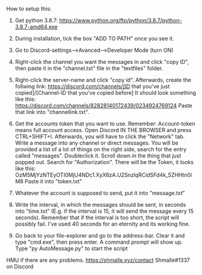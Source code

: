How to setup this:

1. Get python 3.8.7: https://www.python.org/ftp/python/3.8.7/python-3.8.7-amd64.exe

2. During installation, tick the box "ADD TO PATH" once you see it.

3. Go to Discord-settings-->Avanced-->Developer Mode (turn ON)

4. Right-click the channel you want the messages in and click "copy ID", then paste it in the "channel.txt" file in the "textfiles" folder. 

5. Right-click the server-name and click "copy id". Afterwards, create the follwing link: https://discord.com/channels/[ID that you've just copied]/[Channel-ID that you've copied before]
   It should look something like this: https://discord.com/channels/82828140172439/0234924769124
   Paste that link into "channellink.txt".

6. Get the accounts token that you want to use. Remember: Account-token means full account access. 
   Open Discord IN THE BROWSER and press CTRL+SHIFT+I.
   Afterwards, you will have to click the "Network" tab. 
   Write a message into any channel or direct messages. 
   You will be provided a list of a lot of things on the right side, search for the entry called "messages". Doubleclick it.
   Scroll down in the thing that just popped out. Search for "Authorization". There will be the Token, it looks like this:     OzM5MjYzNTEyOTI0MjU4NDc1.XyX6zA.U2SnzlqRCidSFd4k_5ZHHtn0iM8
   Paste it into "token.txt"

7. Whatever the account is supposed to send, put it into "message.txt"

8. Write the interval, in which the messages should be sent, in seconds into "time.txt" (E.g. if the interval is 15, it will send the message every 15 seconds). Remember that if the interval is too short, the script will possibly fail.
   I've used 40 seconds for an eternity and its working fine. 

9. Go back to your file-explorer and go to the address-bar. Clear it and type "cmd.exe", then press enter. A command prompt will show up. Type "py AutoMessage.py" to start the script 

HMU if there are any problems.
https://shmalle.xyz/contact
Shmalle#1337 on Discord
